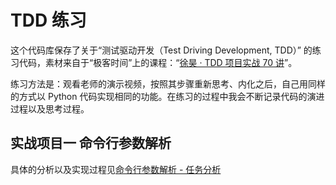 # TDD 练习

这个代码库保存了关于“测试驱动开发（Test Driving Development, TDD）” 的练习代码，素材来自于“极客时间”上的课程：“[徐昊 · TDD 项目实战 70 讲](https://time.geekbang.org/column/intro/100109401?tab=catalog)”。

练习方法是：观看老师的演示视频，按照其步骤重新思考、内化之后，自己用同样的方式以 Python 代码实现相同的功能。在练习的过程中我会不断记录代码的演进过程以及思考过程。

## 实战项目一 命令行参数解析

具体的分析以及实现过程见[命令行参数解析 - 任务分析](cmd_arg_parser/doc/RequirementAnalysis.md)